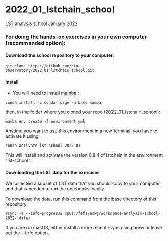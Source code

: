 # 2022_01_lstchain_school

LST analysis school January 2022

### For doing the hands-on exercises in your own computer (recommended option):

#### Download the school repository to your computer:

```
git clone https://github.com/cta-observatory/2022_01_lstchain_school.git
```

#### Install

- You will need to install [mamba](https://github.com/conda-forge/miniforge#mambaforge) :
```
conda install -c conda-forge -n base mamba
```

then, in the folder where you cloned your repo (2022_01_lstchain_school):

```
mamba env create -f environment.yml
```

Anytime you want to use this environment in a new terminal, you have to activate it using:
```
conda activate lst-school-2022-01
```

This will install and activate the version 0.8.4 of lstchain in the environment "lst-school". 

#### Downloading the LST data for the exercises

We collected a subset of LST data that you should copy to your computer
and that is needed to run the notebooks locally.

To download the data, run this command from the base directory of this repository:

```
rsync -a --info=progress2 cp01:/fefs/aswg/workspace/analysis-school-2022/ data/
```

If you are on macOS, either install a more recent rsync using brew or leave out the --info option.

